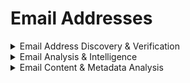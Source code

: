 # Email Addresses

<details>

<summary>Email Address Discovery &#x26; Verification </summary>

* [**Find That Email** ](https://findthat.email/)**-** Helps find email addresses for individuals in any company.
* [**Toofr**](https://www.toofr.com/) **-** Finds business email addresses using company names and website domains.
* [**Skymem** ](http://www.skymem.info/)**-** A free online service to find email addresses, mainly focusing on professional emails.
* [**Anymail Finder**](https://anymailfinder.com/) **-** Verifies and finds email addresses using a person's name and their company's domain.
* [**Kendo Email Finder** ](https://kendoemailapp.com/)**-** Provides a Chrome extension to find emails on LinkedIn profiles and websites.&#x20;
* [**Snov.io** ](https://snov.io/)**-** Provides tools for finding and validating email addresses along with related contact information.
* [**Voila Norbert**](https://www.voilanorbert.com/) **-** Allows users to find and verify the email addresses of individuals or professionals.
* [**NeverBounce**](https://neverbounce.com/) **-** Verifies email lists and individual email addresses for deliverability and validity.
* **Clearbit Connect - H**elps find email addresses associated with any domain and provides information about contacts.
* [**Hunter.io**](https://hunter.io/) **-** Finds and verifies email addresses associated with a domain.

```bash
# find email addresses associated with example.com
hunter domain-search --domain example.com 

# find the email address of John Doe at example.com
hunter email-finder --domain example.com --full-name "John Doe"

# verify the deliverability of john@example.com.
hunter email-verifier --email john@example.com

# retrieve information about your Hunter account
hunter account --api-key YOUR_API_KEY

# retrieve all the leads saved under the list "Potential Clients".
hunter leads --list "Potential Clients"
```

</details>

<details>

<summary>Email Analysis &#x26; Intelligence </summary>

* **Email Permutator+ with LinkedIn Sales Navigator (Chrome Extension) -** Generates email address permutations and checks them against LinkedIn profiles.
  * Integrate with LinkedIn Sales Navigator on Chrome to find valid email addresses.
* [**MailTrack**](https://www.google.com/url?sa=t\&rct=j\&q=\&esrc=s\&source=web\&cd=\&cad=rja\&uact=8\&ved=2ahUKEwi0lsfcl8SDAxWaSDABHYkgBdQQFnoECAcQAQ\&url=https%3A%2F%2Fmailtrack.io%2Fen%2F\&usg=AOvVaw3k77X5JPNQoNIIYG66tbJQ\&opi=89978449) **-** A Gmail extension that allows tracking of sent emails to see if they have been opened.
* [**G-Lock Apps** ](https://glockapps.com/)**-** Analyzes why emails get spam filtered and helps improve email deliverability.

</details>

<details>

<summary>Email Content &#x26; Metadata Analysis</summary>

* [**Email Privacy Tester** ](https://www.emailprivacytester.com/)**-** Checks how much information your email client is leaking about you.
* [**MailTester.com**](http://mailtester.com/) **-** Verifies if an email address is valid and accepting emails.
* **MXToolbox Email Header Analyzer -** Analyzes email headers for routing information and to help diagnose email delivery issues.

</details>
